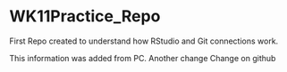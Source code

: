 # WK11Practice_Repo
First Repo created to understand how RStudio and Git connections work. 

This information was added from PC.
Another change
Change on github
